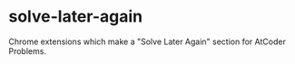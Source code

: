 # solve-later-again
Chrome extensions which make a "Solve Later Again" section for AtCoder Problems.

